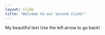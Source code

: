 ```yaml
---
layout: slide
title: "Welcome to our second slide!"
---
```

My beautiful text
Use the left arrow to go back!
